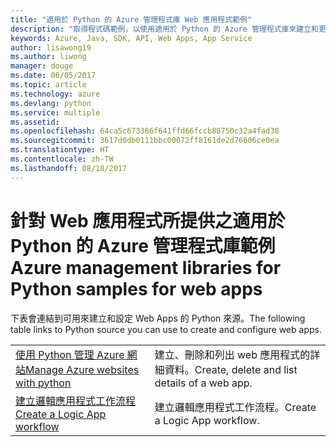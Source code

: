 ```yaml
---
title: "適用於 Python 的 Azure 管理程式庫 Web 應用程式範例"
description: "取得程式碼範例，以使用適用於 Python 的 Azure 管理程式庫來建立和更新裝載於 App Service 中的 Azure Web 應用程式"
keywords: Azure, Java, SDK, API, Web Apps, App Service
author: lisawong19
ms.author: liwong
manager: douge
ms.date: 06/05/2017
ms.topic: article
ms.technology: azure
ms.devlang: python
ms.service: multiple
ms.assetid: 
ms.openlocfilehash: 64ca5c673366f641ffd66fccb88750c32a4fad38
ms.sourcegitcommit: 3617d0db0111bbc00072ff8161de2d76606ce0ea
ms.translationtype: HT
ms.contentlocale: zh-TW
ms.lasthandoff: 08/18/2017
---
```

# <a name="azure-management-libraries-for-python-samples-for-web-apps"></a><span data-ttu-id="eaac0-104">針對 Web 應用程式所提供之適用於 Python 的 Azure 管理程式庫範例</span><span class="sxs-lookup"><span data-stu-id="eaac0-104">Azure management libraries for Python samples for web apps</span></span>

<span data-ttu-id="eaac0-105">下表會連結到可用來建立和設定 Web Apps 的 Python 來源。</span><span class="sxs-lookup"><span data-stu-id="eaac0-105">The following table links to Python source you can use to create and configure web apps.</span></span> 

|||
|---|---|
| <span data-ttu-id="eaac0-106">[使用 Python 管理 Azure 網站][1]</span><span class="sxs-lookup"><span data-stu-id="eaac0-106">[Manage Azure websites with python][1]</span></span> | <span data-ttu-id="eaac0-107">建立、刪除和列出 web 應用程式的詳細資料。</span><span class="sxs-lookup"><span data-stu-id="eaac0-107">Create, delete and list details of a web app.</span></span> |
| <span data-ttu-id="eaac0-108">[建立邏輯應用程式工作流程][2]</span><span class="sxs-lookup"><span data-stu-id="eaac0-108">[Create a Logic App workflow][2]</span></span> | <span data-ttu-id="eaac0-109">建立邏輯應用程式工作流程。</span><span class="sxs-lookup"><span data-stu-id="eaac0-109">Create a Logic App workflow.</span></span> |

[1]: https://azure.microsoft.com/resources/samples/app-service-web-python-manage
[2]: python-sdk-azure-samples-logic-app-workflow.md


